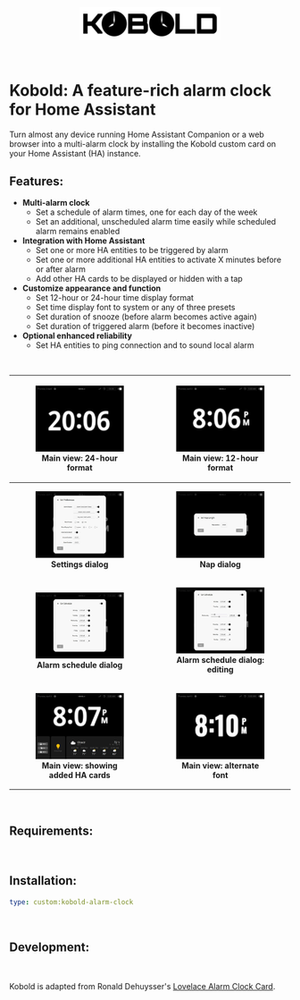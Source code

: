 <br><br>
<div align="center">
    <img src="./assets/kobold-logo.svg" alt="Kobolt Logo" width="50%" align="center" />
</div>
<br><br>

# Kobold: A feature-rich alarm clock for Home Assistant

Turn almost any device running Home Assistant Companion or a web browser into a multi-alarm clock by installing the Kobold custom card on your Home Assistant (HA) instance.

## Features:

- **Multi-alarm clock**
    - Set a schedule of alarm times, one for each day of the week
    - Set an additional, unscheduled alarm time easily while scheduled alarm remains enabled
- **Integration with Home Assistant**   
    - Set one or more HA entities to be triggered by alarm
    - Set one or more additional HA entities to activate X minutes before or after alarm
    - Add other HA cards to be displayed or hidden with a tap
- **Customize appearance and function**
    - Set 12-hour or 24-hour time display format
    - Set time display font to system or any of three presets
    - Set duration of snooze (before alarm becomes active again)
    - Set duration of triggered alarm (before it becomes inactive)
- **Optional enhanced reliability**
    - Set HA entities to ping connection and to sound local alarm

<br>

| <figure><img src="./assets/01-24-hour.jpg" alt="Main view, 24-hour" width="100%" align="" /><figcaption>Main view: 24-hour format</figcaption></figure> | <figure><img src="./assets/02-main-view.jpg" alt="Main view, 12-hour" width="100%" align="" /><figcaption>Main view: 12-hour format</figcaption></figure> |
| :---: | :---: |
| <figure><img src="./assets/03-settings.jpg" alt="Settings dialog" width="100%" align="" /><figcaption>**Settings dialog**</figcaption></figure> | <figure><img src="./assets/04-nap.jpg" alt="Nap dialog" width="100%" align="" /><figcaption>**Nap dialog**</figcaption></figure> |
| <figure><img src="./assets/05-schedule.jpg" alt="Alarm schedule dialog" width="100%" align="" /><figcaption>**Alarm schedule dialog**</figcaption></figure> | <figure><img src="./assets/06-schedule-edit.jpg" alt="Alarm schedule dialog, editing" width="100%" align="" /><figcaption>**Alarm schedule dialog: editing**</figcaption></figure> |
| <figure><img src="./assets/07-show-cards.jpg" alt="Main view, showing cards" width="100%" align="" /><figcaption>**Main view: showing added HA cards**</figcaption></figure> | <figure><img src="./assets/08-alt-font.jpg" alt="Main view, alternative font" width="100%" align="" /><figcaption>**Main view: alternate font**</figcaption></figure> |

<br>

## Requirements:

<br>

## Installation:

```yaml
type: custom:kobold-alarm-clock
```
<br>

## Development:

<br>

Kobold is adapted from Ronald Dehuysser's [Lovelace Alarm Clock Card](https://github.com/rdehuyss/homeassistant-lovelace-alarm-clock-card).